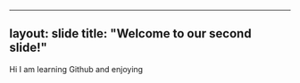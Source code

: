 -----
layout: slide
title: "Welcome to our second slide!"
-----
Hi I am learning Github and enjoying
